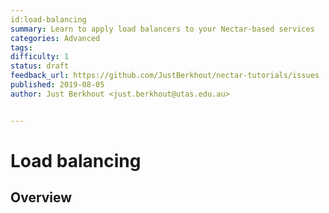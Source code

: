 ```yaml
---
id:load-balancing
summary: Learn to apply load balancers to your Nectar-based services
categories: Advanced
tags: 
difficulty: 1
status: draft
feedback_url: https://github.com/JustBerkhout/nectar-tutorials/issues
published: 2019-08-05
author: Just Berkhout <just.berkhout@utas.edu.au>


---
```


# Load balancing

## Overview